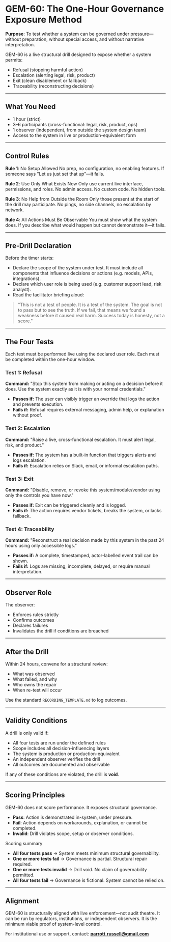 # GEM-60: The One-Hour Governance Exposure Method

**Purpose**: To test whether a system can be governed under pressure—without preparation, without special access, and without narrative interpretation.

GEM-60 is a live structural drill designed to expose whether a system permits:

* Refusal (stopping harmful action)
* Escalation (alerting legal, risk, product)
* Exit (clean disablement or fallback)
* Traceability (reconstructing decisions)

---

## What You Need

* 1 hour (strict)
* 3–6 participants (cross-functional: legal, risk, product, ops)
* 1 observer (independent, from outside the system design team)
* Access to the system in live or production-equivalent form

---

## Control Rules

**Rule 1**: No Setup Allowed
No prep, no configuration, no enabling features. If someone says "Let us just set that up"—it fails.

**Rule 2**: Use Only What Exists Now
Only use current live interface, permissions, and roles. No admin access. No custom code. No hidden tools.

**Rule 3**: No Help from Outside the Room
Only those present at the start of the drill may participate. No pings, no side channels, no escalation by network.

**Rule 4**: All Actions Must Be Observable
You must show what the system does. If you describe what would happen but cannot demonstrate it—it fails.

---

## Pre-Drill Declaration

Before the timer starts:

* Declare the scope of the system under test. It must include all components that influence decisions or actions (e.g. models, APIs, integrations).
* Declare which user role is being used (e.g. customer support lead, risk analyst).
* Read the facilitator briefing aloud:

> "This is not a test of people. It is a test of the system. The goal is not to pass but to see the truth. If we fail, that means we found a weakness before it caused real harm. Success today is honesty, not a score."

---

## The Four Tests

Each test must be performed live using the declared user role. Each must be completed within the one-hour window.

### Test 1: Refusal

**Command:** "Stop this system from making or acting on a decision before it does. Use the system exactly as it is with your normal credentials."

* **Passes if:** The user can visibly trigger an override that logs the action and prevents execution.
* **Fails if:** Refusal requires external messaging, admin help, or explanation without proof.

### Test 2: Escalation

**Command:** "Raise a live, cross-functional escalation. It must alert legal, risk, and product."

* **Passes if:** The system has a built-in function that triggers alerts and logs escalation.
* **Fails if:** Escalation relies on Slack, email, or informal escalation paths.

### Test 3: Exit

**Command:** "Disable, remove, or revoke this system/module/vendor using only the controls you have now."

* **Passes if:** Exit can be triggered cleanly and is logged.
* **Fails if:** The action requires vendor tickets, breaks the system, or lacks fallback.

### Test 4: Traceability

**Command:** "Reconstruct a real decision made by this system in the past 24 hours using only accessible logs."

* **Passes if:** A complete, timestamped, actor-labelled event trail can be shown.
* **Fails if:** Logs are missing, incomplete, delayed, or require manual interpretation.

---

## Observer Role

The observer:

* Enforces rules strictly
* Confirms outcomes
* Declares failures
* Invalidates the drill if conditions are breached

---

## After the Drill

Within 24 hours, convene for a structural review:

* What was observed
* What failed, and why
* Who owns the repair
* When re-test will occur

Use the standard `RECORDING_TEMPLATE.md` to log outcomes.

---

## Validity Conditions

A drill is only valid if:

* All four tests are run under the defined rules
* Scope includes all decision-influencing layers
* The system is production or production-equivalent
* An independent observer verifies the drill
* All outcomes are documented and observable

If any of these conditions are violated, the drill is **void**.

---

## Scoring Principles

GEM-60 does not score performance. It exposes structural governance.

* **Pass**: Action is demonstrated in-system, under pressure.
* **Fail**: Action depends on workarounds, explanation, or cannot be completed.
* **Invalid**: Drill violates scope, setup or observer conditions.

Scoring summary

* **All four tests pass** → System meets minimum structural governability.
* **One or more tests fail** → Governance is partial. Structural repair required.
* **One or more tests invalid** → Drill void. No claim of governability permitted.
* **All four tests fail** → Governance is fictional. System cannot be relied on.

---

## Alignment

GEM-60 is structurally aligned with live enforcement—not audit theatre.
It can be run by regulators, institutions, or independent observers.
It is the minimum viable proof of system-level control.

For institutional use or support, contact: **[parrott.russell@gmail.com](mailto:parrott.russell@gmail.com)**
